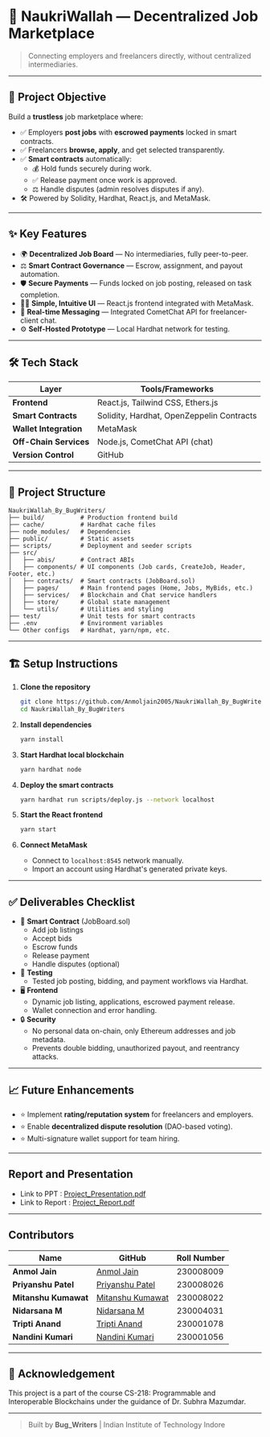 # 📄 NaukriWallah — Decentralized Job Marketplace

> Connecting employers and freelancers directly, without centralized intermediaries.

---

## 🚀 Project Objective

Build a **trustless** job marketplace where:

- ✅ Employers **post jobs** with **escrowed payments** locked in smart contracts.
- ✅ Freelancers **browse, apply**, and get selected transparently.
- ✅ **Smart contracts** automatically:
  - 💰 Hold funds securely during work.
  - ✅ Release payment once work is approved.
  - ⚖️ Handle disputes (admin resolves disputes if any).
- 🛠️ Powered by Solidity, Hardhat, React.js, and MetaMask.

---

## ✨ Key Features

- 🌍 **Decentralized Job Board** — No intermediaries, fully peer-to-peer.
- ⚖️ **Smart Contract Governance** — Escrow, assignment, and payout automation.
- 🛡️ **Secure Payments** — Funds locked on job posting, released on task completion.
- 🧑‍💻 **Simple, Intuitive UI** — React.js frontend integrated with MetaMask.
- 💬 **Real-time Messaging** — Integrated CometChat API for freelancer-client chat.
- ⚙️ **Self-Hosted Prototype** — Local Hardhat network for testing.

---

## 🛠️ Tech Stack

| Layer         | Tools/Frameworks                                    |
|---------------|-----------------------------------------------------|
| **Frontend**  | React.js, Tailwind CSS, Ethers.js                   |
| **Smart Contracts** | Solidity, Hardhat, OpenZeppelin Contracts |
| **Wallet Integration** | MetaMask                                   |
| **Off-Chain Services** | Node.js, CometChat API (chat)              |
| **Version Control** | GitHub                                         |

---

## 📂 Project Structure

```
NaukriWallah_By_BugWriters/
├── build/          # Production frontend build
├── cache/          # Hardhat cache files
├── node_modules/   # Dependencies
├── public/         # Static assets
├── scripts/        # Deployment and seeder scripts
├── src/
│   ├── abis/       # Contract ABIs
│   ├── components/ # UI components (Job cards, CreateJob, Header, Footer, etc.)
│   ├── contracts/  # Smart contracts (JobBoard.sol)
│   ├── pages/      # Main frontend pages (Home, Jobs, MyBids, etc.)
│   ├── services/   # Blockchain and Chat service handlers
│   ├── store/      # Global state management
│   └── utils/      # Utilities and styling
├── test/           # Unit tests for smart contracts
├── .env            # Environment variables
└── Other configs   # Hardhat, yarn/npm, etc.
```

---

## 🏗️ Setup Instructions

1. **Clone the repository**
   ```bash
   git clone https://github.com/Anmoljain2005/NaukriWallah_By_BugWriters.git
   cd NaukriWallah_By_BugWriters
   ```

2. **Install dependencies**
   ```bash
   yarn install
   ```

3. **Start Hardhat local blockchain**
   ```bash
   yarn hardhat node
   ```

4. **Deploy the smart contracts**
   ```bash
   yarn hardhat run scripts/deploy.js --network localhost
   ```

5. **Start the React frontend**
   ```bash
   yarn start
   ```

6. **Connect MetaMask**
   - Connect to `localhost:8545` network manually.
   - Import an account using Hardhat's generated private keys.

---

## ✅ Deliverables Checklist

- 📜 **Smart Contract** (JobBoard.sol)
  - Add job listings
  - Accept bids
  - Escrow funds
  - Release payment
  - Handle disputes (optional)
- 🧪 **Testing**
  - Tested job posting, bidding, and payment workflows via Hardhat.
- 🖥️ **Frontend**
  - Dynamic job listing, applications, escrowed payment release.
  - Wallet connection and error handling.
- 🔒 **Security**
  - No personal data on-chain, only Ethereum addresses and job metadata.
  - Prevents double bidding, unauthorized payout, and reentrancy attacks.

---

## 📈 Future Enhancements

- ⭐ Implement **rating/reputation system** for freelancers and employers.
- ⭐ Enable **decentralized dispute resolution** (DAO-based voting).
- ⭐ Multi-signature wallet support for team hiring.

---

## Report and Presentation

- Link to PPT : [Project_Presentation.pdf](https://github.com/Anmoljain2005/NaukriWallah_By_BugWriters/blob/main/Project_Presentation.pdf)
- Link to Report : [Project_Report.pdf](https://github.com/Anmoljain2005/NaukriWallah_By_BugWriters/blob/main/Project_Report.pdf)

---

## Contributors

| Name | GitHub | Roll Number |  
|-------|--------|-------------|  
| **Anmol Jain** | [Anmol Jain](https://github.com/Anmoljain2005) | 230008009 |  
| **Priyanshu Patel** | [Priyanshu Patel](https://github.com/Priyanshu7058) | 230008026 |  
| **Mitanshu Kumawat** | [Mitanshu Kumawat](https://github.com/MitanshuKumawat) | 230008022 |  
| **Nidarsana M** | [Nidarsana M](https://github.com/Nidarsana02) | 230004031 |  
| **Tripti Anand** | [Tripti Anand](https://github.com/Tripti1298) | 230001078 |  
| **Nandini Kumari** | [Nandini Kumari](https://github.com/dini-5002) | 230001056 |  

---

## 📜 Acknowledgement

This project is a part of the course CS-218: Programmable and Interoperable Blockchains under the guidance of Dr. Subhra Mazumdar.

---

> Built by **Bug_Writers** | Indian Institute of Technology Indore
